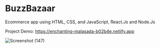 # BuzzBazaar

Ecommerce app using HTML, CSS, and JavaScript, React.Js and Node.Js

Project Demo: https://enchanting-malasada-b02b4e.netlify.app

![Screenshot (147)](https://github.com/user-attachments/assets/debfede1-1d0c-43b0-89a2-ca5b711c8b11)

